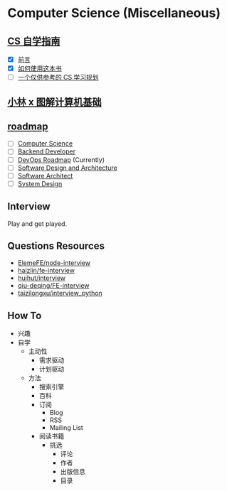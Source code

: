 # Computer Science (Miscellaneous)

## [CS 自学指南](https://github.com/pkuflyingpig/cs-self-learning/)

- [x] [前言](https://csdiy.wiki/)
- [x] [如何使用这本书](https://csdiy.wiki/%E4%BD%BF%E7%94%A8%E6%8C%87%E5%8D%97/)
- [ ] [一个仅供参考的 CS 学习规划](https://csdiy.wiki/CS%E5%AD%A6%E4%B9%A0%E8%A7%84%E5%88%92/)

## [小林 x 图解计算机基础](https://github.com/xiaolincoder/CS-Base)

## [roadmap](https://roadmap.sh/)

- [ ] [Computer Science](https://roadmap.sh/computer-science)
- [ ] [Backend Developer](https://roadmap.sh/backend)
- [ ] [DevOps Roadmap](https://roadmap.sh/devops) (Currently)
- [ ] [Software Design and Architecture](https://roadmap.sh/software-design-architecture)
- [ ] [Software Architect](https://roadmap.sh/software-architect)
- [ ] [System Design](https://roadmap.sh/system-design)

## Interview

Play and get played.

## Questions Resources

- [ElemeFE/node-interview](https://github.com/ElemeFE/node-interview)
- [haizlin/fe-interview](https://github.com/haizlin/fe-interview)
- [huihut/interview](https://github.com/huihut/interview)
- [qiu-deqing/FE-interview](https://github.com/qiu-deqing/FE-interview)
- [taizilongxu/interview_python](https://github.com/taizilongxu/interview_python)

## How To

- 兴趣
- 自学
  - 主动性
    - 需求驱动
    - 计划驱动
  - 方法
    - 搜索引擎
    - 百科
    - 订阅
      - Blog
      - RSS
      - Mailing List
    - 阅读书籍
      - 挑选
        - 评论
        - 作者
        - 出版信息
        - 目录
